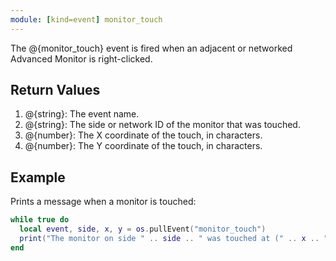 ```yaml
---
module: [kind=event] monitor_touch
---
```


The @{monitor_touch} event is fired when an adjacent or networked Advanced Monitor is right-clicked.

## Return Values
1. @{string}: The event name.
2. @{string}: The side or network ID of the monitor that was touched.
3. @{number}: The X coordinate of the touch, in characters.
4. @{number}: The Y coordinate of the touch, in characters.

## Example
Prints a message when a monitor is touched:
```lua
while true do
  local event, side, x, y = os.pullEvent("monitor_touch")
  print("The monitor on side " .. side .. " was touched at (" .. x .. ", " .. y .. ")")
end
```
